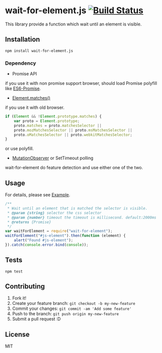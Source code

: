 # wait-for-element.js [![Build Status](https://travis-ci.org/azu/wait-for-element.js.svg?branch=master)](https://travis-ci.org/azu/wait-for-element.js)

This library provide a function which wait until an element is visible.

## Installation

    npm install wait-for-element.js

### Dependency

- Promise API

if you use it with non promise support browser, should load Promise polyfill like [ES6-Promise](https://github.com/jakearchibald/es6-promise "ES6-Promise").

- [Element.matches()](https://developer.mozilla.org/en/docs/Web/API/Element/matches "Element.matches()")

if you use it with old browser.

```js
if (Element && !Element.prototype.matches) {
    var proto = Element.prototype;
    proto.matches = proto.matchesSelector ||
    proto.mozMatchesSelector || proto.msMatchesSelector ||
    proto.oMatchesSelector || proto.webkitMatchesSelector;
}
```

or use polyfill.

- [MutationObserver](https://developer.mozilla.org/en/docs/Web/API/MutationObserver "MutationObserver") or SetTimeout polling 

wait-for-element do feature detection and use either one of the two.


## Usage

For details, please see [Example](example/).

```js
/**
 * Wait until an element that is matched the selector is visible.
 * @param {string} selector the css selector
 * @param {number} timeout the timeout is millisecond. default:2000ms
 * @returns {Promise}
 */
var waitForElement = require("wait-for-element");
waitForElement("#js-element").then(function (element) {
    alert("Found #js-element");
}).catch(console.error.bind(console));
```


## Tests

    npm test

## Contributing

1. Fork it!
2. Create your feature branch: `git checkout -b my-new-feature`
3. Commit your changes: `git commit -am 'Add some feature'`
4. Push to the branch: `git push origin my-new-feature`
5. Submit a pull request :D

## License

MIT
